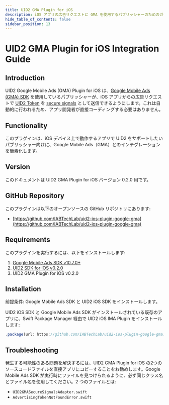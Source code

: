 ```yaml
---
title: UID2 GMA Plugin for iOS
description: iOS アプリの広告リクエストに GMA を使用するパブリッシャーのためのガイド。
hide_table_of_contents: false
sidebar_position: 13
---
```


# UID2 GMA Plugin for iOS Integration Guide

## Introduction

UID2 Google Mobile Ads (GMA) Plugin for iOS は、[Google Mobile Ads (GMA) SDK](https://developers.google.com/ad-manager/mobile-ads-sdk) を使用しているパブリッシャーが、iOS アプリからの広告リクエストで [UID2 Token](../ref-info/glossary-uid.md#gl-uid2-token) を [secure signals](https://support.google.com/admob/answer/11556288?hl=en-GB) として送信できるようにします。これは自動的に行われるため、アプリ開発者が直接コーディングする必要はありません。

## Functionality

このプラグインは、iOS デバイス上で動作するアプリで UID2 をサポートしたいパブリッシャー向けに、Google Mobile Ads（GMA）とのインテグレーションを簡素化します。

## Version

<!-- As of 2023-07-15 -->

このドキュメントは UID2 GMA Plugin for iOS バージョン 0.2.0 用です。

## GitHub Repository

このプラグインは以下のオープンソースの GitHub リポジトリにあります:

- [https://github.com/IABTechLab/uid2-ios-plugin-google-gma](https://github.com/IABTechLab/uid2-ios-plugin-google-gma)

## Requirements 

このプラグインを実行するには、以下をインストールします:

1. [Google Mobile Ads SDK v10.7.0+](https://developers.google.com/admob/ios/rel-notes)
1. [UID2 SDK for iOS v0.2.0](../sdks/uid2-sdk-ref-ios.md)
1. UID2 GMA Plugin for iOS v0.2.0

## Installation

前提条件: Google Mobile Ads SDK と UID2 iOS SDK をインストールします。

UID2 iOS SDK と Google Mobile Ads SDK がインストールされている既存のアプリに、Swift Package Manager 経由で UID2 iOS IMA Plugin をインストールします:

```javascript
.package(url: https://github.com/IABTechLab/uid2-ios-plugin-google-gma.git, exact: "0.2.0")
```

## Troubleshooting 

発生する可能性のある問題を解決するには、UID2 GMA Plugin for iOS の2つのソースコードファイルを直接アプリにコピーすることをお勧めします。Google Mobile Ads SDK が実行時にファイルを見つけられるように、必ず同じクラス名とファイル名を使用してください。2 つのファイルとは:

- `UID2GMASecureSignalsAdapter.swift`
- `AdvertisingTokenNotFoundError.swift`

<!-- eng_jp -->
